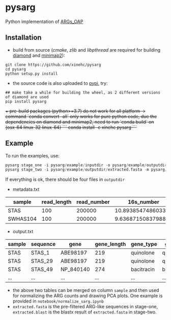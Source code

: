 # pysarg
Python implementation of [ARGs_OAP](https://github.com/biofuture/Ublastx_stageone)


## Installation
+ build from source (*cmake*, *zlib* and *libpthread* are required for building [diamond](https://github.com/bbuchfink/diamond) and [minimap2](https://github.com/lh3/minimap2)): 

```
git clone https://github.com/xinehc/pysarg
cd pysarg
python setup.py install
```

+ the source code is also uploaded to [pypi](https://pypi.org/search/?q=pysarg), try:
```
## make take a while for building the wheel, as 2 different versions of diamond are used
pip install pysarg
```

<s>
+ pre-build packages (python>=3.7) do not work for all platform -> command `conda convert -all` only works for pure python code, due the dependencies on diamond and minimap2, need to run `conda build` on {osx-64 linux-32 linux-64}
```
conda install -c xinehc pysarg
```
</s>

## Example
To run the examples, use:
```python
pysarg stage_one -i pysarg/example/inputdir -o pysarg/example/outputdir
pysarg stage_two -i pysarg/example/outputdir/extracted.fasta -m pysarg/example/outputdir/metadata.txt -o pysarg/example/outputdir 
```
If everything is ok, there should be four files in `outputdir`
+ metadata.txt

|sample  |read_length|read_number|16s_number        |cell_number       |
|--------|-----------|-----------|------------------|------------------|
|STAS    |100        |200000     |10.893854748603353|3.05292019025543  |
|SWHAS104|100        |200000     |9.636871508379889 |3.3635174193105737|

+ output.txt

|sample  |sequence    |gene                            |gene_length|gene_type                          |gene_subtype                                              |covered_length|
|--------|------------|--------------------------------|-----------|-----------------------------------|----------------------------------------------------------|--------------|
|STAS    |STAS_1      |ABE98197                        |219        |quinolone                          |quinolone__qnrS                                           |32            |
|STAS    |STAS_29     |ABE98197                        |219        |quinolone                          |quinolone__qnrS                                           |32            |
|STAS    |STAS_49     |NP_840140                       |274        |bacitracin                         |bacitracin__bacA                                          |32            |
|...    |...     |...|...        |...                          |...                                           |...            |

+ the above two tables can be merged on column `sample` and then used for normalizing the ARG counts and drawing PCA plots. One example is provided in `notebook/normalize_sarg.ipynb`
+ `extracted.fasta` is the pre-filtered ARG-like sequences in stage-one, `extracted.blast` is the blastx result of `extracted.fasta` in stage-two.